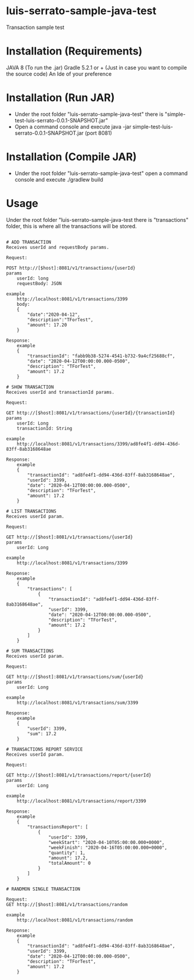 # luis-serrato-sample-java-test
Transaction sample test

# Installation (Requirements)
JAVA 8 (To run the .jar)
Gradle 5.2.1 or + (Just in case you want to compile the source code)
An Ide of your preference

# Installation (Run JAR)
- Under the root folder "luis-serrato-sample-java-test" there is "simple-test-luis-serrato-0.0.1-SNAPSHOT.jar"
- Open a command console and execute java -jar simple-test-luis-serrato-0.0.1-SNAPSHOT.jar (port 8081)

# Installation (Compile JAR)
- Under the root folder "luis-serrato-sample-java-test" open a command console and execute ./gradlew build

# Usage
Under the root folder "luis-serrato-sample-java-test there is "transactions" folder, this is where all the transactions
will be stored.

```` Operations

# ADD TRANSACTION
Receives userId and requestBody params.

Request:

POST http://[$host]:8081/v1/transactions/{userId}
params 
	userId: long
	requestBody: JSON
	
example	
	http://localhost:8081/v1/transactions/3399
	body:
	{
		"date":"2020-04-12",
		"description":"TForTest",
		"amount": 17.20
	}

Response:
	example
	{
		"transactionId": "fabb9b38-5274-4541-b732-9a4cf25688cf",
		"date": "2020-04-12T00:00:00.000-0500",
		"description": "TForTest",
		"amount": 17.2
	}

# SHOW TRANSACTION
Receives userId and transactionId params.

Request:

GET http://[$host]:8081/v1/transactions/{userId}/{transactionId}
params 
	userId: Long
	transactionId: String

example
	http://localhost:8081/v1/transactions/3399/ad8fe4f1-dd94-436d-83ff-8ab3168648ae

Response:
	example
	{
		"transactionId": "ad8fe4f1-dd94-436d-83ff-8ab3168648ae",
		"userId": 3399,
		"date": "2020-04-12T00:00:00.000-0500",
		"description": "TForTest",
		"amount": 17.2
	}
	
# LIST TRANSACTIONS
Receives userId param.

Request:

GET http://[$host]:8081/v1/transactions/{userId}
params 
	userId: Long

example	
	http://localhost:8081/v1/transactions/3399
	
Response:
	example
	{
		"transactions": [
			{
				"transactionId": "ad8fe4f1-dd94-436d-83ff-8ab3168648ae",
				"userId": 3399,
				"date": "2020-04-12T00:00:00.000-0500",
				"description": "TForTest",
				"amount": 17.2
			}
		]
	}

# SUM TRANSACTIONS
Receives userId param.

Request:

GET http://[$host]:8081/v1/transactions/sum/{userId}
params 
	userId: Long

example
	http://localhost:8081/v1/transactions/sum/3399

Response:
	example	
	{
		"userId": 3399,
		"sum": 17.2
	}

# TRANSACTIONS REPORT SERVICE
Receives userId param.

Request:

GET http://[$host]:8081/v1/transactions/report/{userId}
params 
	userId: Long

example
	http://localhost:8081/v1/transactions/report/3399
	
Response:
	example	
	{
		"transactionsReport": [
			{
				"userId": 3399,
				"weekStart": "2020-04-10T05:00:00.000+0000",
				"weekFinish": "2020-04-16T05:00:00.000+0000",
				"quantity": 1,
				"amount": 17.2,
				"totalAmount": 0
			}
		]
	}
	
# RANDMON SINGLE TRANSACTION

Request:
GET http://[$host]:8081/v1/transactions/random

example
	http://localhost:8081/v1/transactions/random
	
Response:
	example		
	{
		"transactionId": "ad8fe4f1-dd94-436d-83ff-8ab3168648ae",
		"userId": 3399,
		"date": "2020-04-12T00:00:00.000-0500",
		"description": "TForTest",
		"amount": 17.2
	}
	